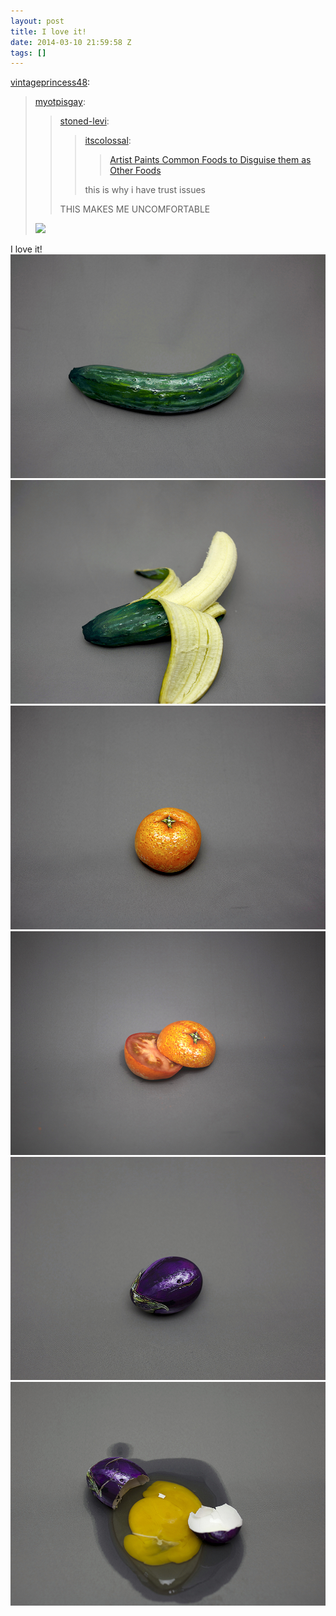 ```yaml
---
layout: post
title: I love it!
date: 2014-03-10 21:59:58 Z
tags: []
---
```

[vintageprincess48](http://vintageprincess48.tumblr.com/post/79142936052/myotpisgay-stoned-levi-itscolossal-artist):

> [myotpisgay](http://myotpisgay.tumblr.com/post/79138210641):
> 
> > [stoned-levi](http://stoned-levi.tumblr.com/post/79125750814/itscolossal-artist-paints-common-foods-to):
> > 
> > > [itscolossal](http://links.thisiscolossal.com/post/79088582601/artist-paints-common-foods-to-disguise-them-as):
> > > 
> > > > [Artist Paints Common Foods to Disguise them as Other Foods](http://www.thisiscolossal.com/2014/03/painted-produce-foods-disguised-as-other-foods-by-hikaru-cho/)
> > > 
> > > this is why i have trust issues
> > 
> > THIS MAKES ME UNCOMFORTABLE
> 
> ![](https://66.media.tumblr.com/tumblr_m73adal59s1rziwwco1_500.gif)

I love it!
![](/media/2014/03/79200524160_0.jpg)
![](/media/2014/03/79200524160_1.jpg)
![](/media/2014/03/79200524160_2.jpg)
![](/media/2014/03/79200524160_3.jpg)
![](/media/2014/03/79200524160_4.jpg)
![](/media/2014/03/79200524160_5.jpg)
